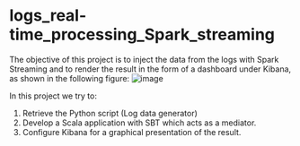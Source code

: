 # logs_real-time_processing_Spark_streaming
The objective of this project is to inject the data from the logs with Spark Streaming and to render the result in the form of a dashboard under Kibana, as shown in the following figure:
![image](https://user-images.githubusercontent.com/77440761/166689592-79b16001-238b-4ce5-811c-930e8a42ed86.png)

In this project we try to:
1. Retrieve the Python script (Log data generator)
2. Develop a Scala application with SBT which acts as a mediator.
3. Configure Kibana for a graphical presentation of the result.
